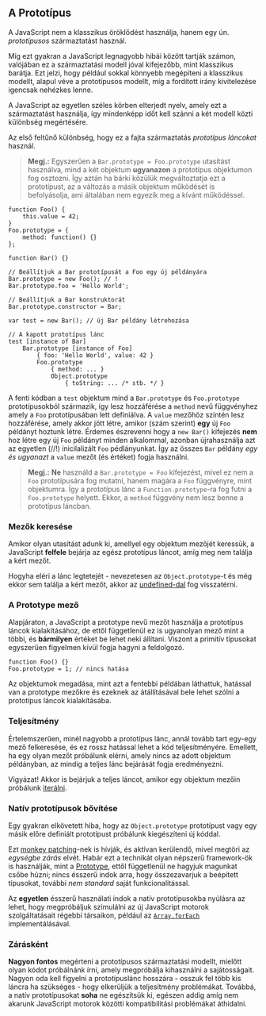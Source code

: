 ﻿## A Prototípus

A JavaScript nem a klasszikus öröklődést használja, hanem egy ún. *prototípusos*
származtatást használ.

Míg ezt gyakran a JavaScript legnagyobb hibái között tartják számon, valójában
ez a származtatási modell jóval kifejezőbb, mint klasszikus barátja.
Ezt jelzi, hogy például sokkal könnyebb megépíteni a klasszikus modellt, alapul véve
a prototípusos modellt, míg a fordított irány kivitelezése igencsak nehézkes lenne.

A JavaScript az egyetlen széles körben elterjedt nyelv, amely ezt a származtatást
használja, így mindenképp időt kell szánni a két modell közti különbség megértésére.

Az első feltűnő különbség, hogy ez a fajta származtatás *prototípus láncokat* 
használ.

> **Megj.:** Egyszerűen a `Bar.prototype = Foo.prototype` utasítást használva, mind a 
> két objektum **ugyanazon** a prototípus objektumon fog osztozni. Így aztán ha bárki közülük
> megváltoztatja ezt a prototípust, az a változás a másik objektum működését is befolyásolja,
> ami általában nem egyezik meg a kívánt működéssel.

    function Foo() {
        this.value = 42;
    }
    Foo.prototype = {
        method: function() {}
    };

    function Bar() {}

    // Beállítjuk a Bar prototípusát a Foo egy új példányára
    Bar.prototype = new Foo(); // !
    Bar.prototype.foo = 'Hello World';

    // Beállítjuk a Bar konstruktorát
    Bar.prototype.constructor = Bar;

    var test = new Bar(); // új Bar példány létrehozása

    // A kapott prototípus lánc
    test [instance of Bar]
        Bar.prototype [instance of Foo]
            { foo: 'Hello World', value: 42 }
            Foo.prototype
                { method: ... }
                Object.prototype
                    { toString: ... /* stb. */ }

A fenti kódban a `test` objektum mind a `Bar.prototype` és `Foo.prototype`
prototípusokból származik, így lesz hozzáférése a `method` nevű függvényhez amely
a `Foo` prototípusában lett definiálva. A `value` mezőhöz szintén lesz hozzáférése,
amely akkor jött létre, amikor (szám szerint) **egy** új `Foo` példányt hoztunk létre.
Érdemes észrevenni hogy a `new Bar()` kifejezés **nem** hoz létre egy új `Foo` példányt
minden alkalommal, azonban újrahasználja azt az egyetlen (//!) inicilalizált `Foo` pédlányunkat. Így az összes `Bar` példány *egy és ugyanazt* a `value` mezőt (és
értéket) fogja használni.

> **Megj.:** **Ne** használd a `Bar.prototype = Foo` kifejezést, mivel ez nem
> a `Foo` prototípusára fog mutatni, hanem magára a `Foo` függvényre, mint objektumra.
> Így a prototípus lánc a `Function.prototype`-ra fog futni a `Foo.prototype` helyett.
> Ekkor, a `method` függvény nem lesz benne a prototípus láncban.

### Mezők keresése

Amikor olyan utasítást adunk ki, amellyel egy objektum mezőjét keressük, a
JavaScript **felfele** bejárja az egész prototípus láncot, amíg meg nem találja
a kért mezőt.

Hogyha eléri a lánc legtetejét - nevezetesen az `Object.prototype`-t és még
ekkor sem találja a kért mezőt, akkor az [undefined-dal](#core.undefined) fog
visszatérni.

### A Prototype mező

Alapjáraton, a JavaScript a prototype nevű mezőt használja a prototípus láncok
kialakításához, de ettől függetlenül ez is ugyanolyan mező mint a többi, és 
**bármilyen** értéket be lehet neki állítani. Viszont a primitív típusokat egyszerűen
figyelmen kívül fogja hagyni a feldolgozó.

    function Foo() {}
    Foo.prototype = 1; // nincs hatása

Az objektumok megadása, mint azt a fentebbi példában láthattuk, hatással van a prototype
mezőkre és ezeknek az átállításával bele lehet szólni a prototípus láncok kialakításába.

### Teljesítmény

Értelemszerűen, minél nagyobb a prototípus lánc, annál tovább tart egy-egy mező
felkeresése, és ez rossz hatással lehet a kód teljesítményére. Emellett, ha egy
olyan mezőt próbálunk elérni, amely nincs az adott objektum példányban, az mindig
a teljes lánc bejárását fogja eredményezni.

Vigyázat! Akkor is bejárjuk a teljes láncot, amikor egy objektum mezőin próbálunk [iterálni](#object.forinloop).

### Natív prototípusok bővítése

Egy gyakran elkövetett hiba, hogy az `Object.prototype` prototípust vagy egy másik előre
definiált prototípust próbálunk kiegészíteni új kóddal.

Ezt [monkey patching][1]-nek is hívják, és aktívan kerülendő, mivel megtöri 
az *egységbe zárás* elvét. Habár ezt a technikát olyan népszerű framework-ök
is használják, mint a [Prototype][2], ettől függetlenül ne hagyjuk magunkat csőbe húzni;
nincs ésszerű indok arra, hogy összezavarjuk a beépített típusokat, további 
*nem standard* saját funkcionalitással.

Az **egyetlen** ésszerű használati indok a natív prototípusokba nyúlásra az lehet, 
hogy megpróbáljuk szimulálni az új JavaScript motorok szolgáltatásait régebbi társaikon, például az [`Array.forEach`][3] implementálásával.

### Zárásként

**Nagyon fontos** megérteni a prototípusos származtatási modellt, mielőtt olyan
kódot próbálnánk írni, amely megpróbálja kihasználni a sajátosságait. Nagyon
oda kell figyelni a prototípuslánc hosszára - osszuk fel több kis láncra ha
szükséges - hogy elkerüljük a teljesítmény problémákat. Továbbá, a natív
prototípusokat **soha** ne egészítsük ki, egészen addig amíg nem akarunk
JavaScript motorok közötti kompatibilitási problémákat áthidalni.

[1]: http://en.wikipedia.org/wiki/Monkey_patch
[2]: http://prototypejs.org/
[3]: https://developer.mozilla.org/en/JavaScript/Reference/Global_Objects/Array/forEach

